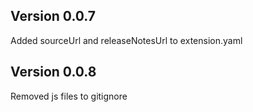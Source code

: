 ## Version 0.0.7

Added sourceUrl and releaseNotesUrl to extension.yaml

## Version 0.0.8

Removed js files to gitignore